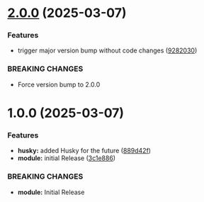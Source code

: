 # [2.0.0](https://github.com/jdhillen/browserslist-config/compare/v1.0.0...v2.0.0) (2025-03-07)


### Features

* trigger major version bump without code changes ([9282030](https://github.com/jdhillen/browserslist-config/commit/92820303823bf7f09709c976f46ace10834d1b27))


### BREAKING CHANGES

* Force version bump to 2.0.0

# 1.0.0 (2025-03-07)


### Features

* **husky:** added Husky for the future ([889d42f](https://github.com/jdhillen/browserslist-config/commit/889d42f43e17d62c024a0a29f2b4b1a9612afbd0))
* **module:** initial Release ([3c1e886](https://github.com/jdhillen/browserslist-config/commit/3c1e886f70cb8fdc46f96bbe79ef0b55c6cfd13f))


### BREAKING CHANGES

* **module:** Initial Release
